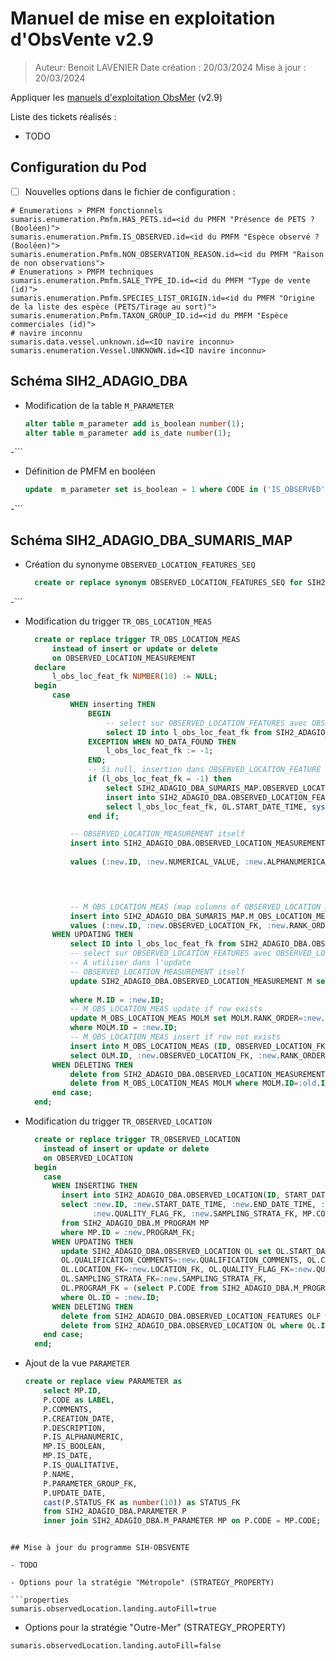 # Manuel de mise en exploitation d'ObsVente v2.9

> Auteur: Benoit LAVENIER
> Date création : 20/03/2024
> Mise à jour : 20/03/2024

Appliquer les [manuels d'exploitation ObsMer](../../obsmer/mex) (v2.9)

Liste des tickets réalisés :
- TODO

## Configuration du Pod


- [ ] Nouvelles options dans le fichier de configuration :
```properties
# Enumerations > PMFM fonctionnels
sumaris.enumeration.Pmfm.HAS_PETS.id=<id du PMFM "Présence de PETS ? (Booléen)">
sumaris.enumeration.Pmfm.IS_OBSERVED.id=<id du PMFM "Espèce observé ? (Booléen)">
sumaris.enumeration.Pmfm.NON_OBSERVATION_REASON.id=<id du PMFM "Raison de non observations">
# Enumerations > PMFM techniques
sumaris.enumeration.Pmfm.SALE_TYPE_ID.id=<id du PMFM "Type de vente (id)">
sumaris.enumeration.Pmfm.SPECIES_LIST_ORIGIN.id=<id du PMFM "Origine de la liste des espèce (PETS/Tirage au sort)">
sumaris.enumeration.Pmfm.TAXON_GROUP_ID.id=<id du PMFM "Espèce commerciales (id)">
# navire inconnu
sumaris.data.vessel.unknown.id=<ID navire inconnu>
sumaris.enumeration.Vessel.UNKNOWN.id=<ID navire inconnu>

```

## Schéma SIH2_ADAGIO_DBA

- Modification de la table `M_PARAMETER`
  ```sql
  alter table m_parameter add is_boolean number(1);
  alter table m_parameter add is_date number(1);
-```  

- Définition de PMFM en booléen
  ```sql
  update  m_parameter set is_boolean = 1 where CODE in ('IS_OBSERVED','PRESALE_AVAILABLE', 'PETS', 'UNCERTAIN_SPECIES');
-```

## Schéma SIH2_ADAGIO_DBA_SUMARIS_MAP

- Création du synonyme `OBSERVED_LOCATION_FEATURES_SEQ`
  ```sql
    create or replace synonym OBSERVED_LOCATION_FEATURES_SEQ for SIH2_ADAGIO_DBA.OBSERVED_LOCATION_FEATURES_SEQ;
-```

- Modification du trigger `TR_OBS_LOCATION_MEAS`
  ```sql
    create or replace trigger TR_OBS_LOCATION_MEAS
        instead of insert or update or delete
        on OBSERVED_LOCATION_MEASUREMENT
    declare
        l_obs_loc_feat_fk NUMBER(10) := NULL;
    begin
        case
            WHEN inserting THEN 
                BEGIN
                    -- select sur OBSERVED_LOCATION_FEATURES avec OBSERVED_LOCATION_FK
                    select ID into l_obs_loc_feat_fk from SIH2_ADAGIO_DBA.OBSERVED_LOCATION_FEATURES where OBSERVED_LOCATION_FK = :new.OBSERVED_LOCATION_FK;
                EXCEPTION WHEN NO_DATA_FOUND THEN
                    l_obs_loc_feat_fk := -1;
                END;
                -- Si null, insertion dans OBSERVED_LOCATION_FEATURE avec un nexval (séquence de OBSERVED_LOCATION_FEATURES_SEQ)
                if (l_obs_loc_feat_fk = -1) then
                    select SIH2_ADAGIO_DBA_SUMARIS_MAP.OBSERVED_LOCATION_FEATURES_SEQ.nextval into l_obs_loc_feat_fk from dual;
                    insert into SIH2_ADAGIO_DBA.OBSERVED_LOCATION_FEATURES(ID, START_DATE, CREATION_DATE, RANK_ORDER, OBSERVED_LOCATION_FK, QUALITY_FLAG_FK, PROGRAM_FK, VESSEL_TYPE_FK)
                    select l_obs_loc_feat_fk, OL.START_DATE_TIME, sysdate, 1, :new.OBSERVED_LOCATION_FK, 1, OL.PROGRAM_FK, 1 from SIH2_ADAGIO_DBA.OBSERVED_LOCATION OL where OL.ID = :new.OBSERVED_LOCATION_FK;
                end if;

            -- OBSERVED_LOCATION_MEASUREMENT itself
            insert into SIH2_ADAGIO_DBA.OBSERVED_LOCATION_MEASUREMENT(ID, NUMERICAL_VALUE, ALPHANUMERICAL_VALUE, DIGIT_COUNT, PRECISION_VALUE, CONTROL_DATE, QUALIFICATION_DATE, QUALIFICATION_COMMENTS, QUALITY_FLAG_FK,
                                                                     DEPARTMENT_FK, PMFM_FK, QUALITATIVE_VALUE_FK, OBSERVED_LOCATION_FEATURES_FK)
            values (:new.ID, :new.NUMERICAL_VALUE, :new.ALPHANUMERICAL_VALUE, :new.DIGIT_COUNT, :new.PRECISION_VALUE, :new.CONTROL_DATE, :new.QUALIFICATION_DATE, :new.QUALIFICATION_COMMENTS, :new.QUALITY_FLAG_FK,
                                                                     :new.RECORDER_DEPARTMENT_FK, :new.PMFM_FK, :new.QUALITATIVE_VALUE_FK, l_obs_loc_feat_fk);



            -- M_OBS_LOCATION_MEAS (map columns of OBSERVED_LOCATION_MEASUREMENT for sumaris)
            insert into SIH2_ADAGIO_DBA_SUMARIS_MAP.M_OBS_LOCATION_MEAS(ID, OBSERVED_LOCATION_FK, RANK_ORDER)
            values (:new.ID, :new.OBSERVED_LOCATION_FK, :new.RANK_ORDER);
        WHEN UPDATING THEN
            select ID into l_obs_loc_feat_fk from SIH2_ADAGIO_DBA.OBSERVED_LOCATION_FEATURES where OBSERVED_LOCATION_FK = :new.OBSERVED_LOCATION_FK;
            -- select sur OBSERVED_LOCATION_FEATURES avec OBSERVED_LOCATION_FK
            -- A utiliser dans l'update
            -- OBSERVED_LOCATION_MEASUREMENT itself
            update SIH2_ADAGIO_DBA.OBSERVED_LOCATION_MEASUREMENT M set M.NUMERICAL_VALUE=:new.NUMERICAL_VALUE, M.ALPHANUMERICAL_VALUE=:new.ALPHANUMERICAL_VALUE, M.DIGIT_COUNT=:new.DIGIT_COUNT, M.PRECISION_VALUE=:new.PRECISION_VALUE,M.CONTROL_DATE=:new.CONTROL_DATE, M.QUALIFICATION_DATE=:new.QUALIFICATION_DATE, M.QUALIFICATION_COMMENTS=:new.QUALIFICATION_COMMENTS,
                                                                      M.QUALITY_FLAG_FK=:new.QUALITY_FLAG_FK, M.DEPARTMENT_FK=:new.RECORDER_DEPARTMENT_FK, M.PMFM_FK=:new.PMFM_FK, M.QUALITATIVE_VALUE_FK=:new.QUALITATIVE_VALUE_FK, M.OBSERVED_LOCATION_FEATURES_FK = l_obs_loc_feat_fk
            where M.ID = :new.ID;
            -- M_OBS_LOCATION_MEAS update if row exists
            update M_OBS_LOCATION_MEAS MOLM set MOLM.RANK_ORDER=:new.RANK_ORDER
            where MOLM.ID = :new.ID;
            -- M_OBS_LOCATION_MEAS insert if row not exists
            insert into M_OBS_LOCATION_MEAS (ID, OBSERVED_LOCATION_FK, RANK_ORDER)
            select OLM.ID, :new.OBSERVED_LOCATION_FK, :new.RANK_ORDER from SIH2_ADAGIO_DBA.OBSERVED_LOCATION_MEASUREMENT OLM where OLM.ID = :new.ID and not exists (select * from M_OBS_LOCATION_MEAS MOLM where  MOLM.ID = :new.ID);
        WHEN DELETING THEN
            delete from SIH2_ADAGIO_DBA.OBSERVED_LOCATION_MEASUREMENT OLM where OLM.ID=:old.ID;
            delete from M_OBS_LOCATION_MEAS MOLM where MOLM.ID=:old.ID;
        end case;
    end;
  ```

- Modification du trigger `TR_OBSERVED_LOCATION`
  ```sql
    create or replace trigger TR_OBSERVED_LOCATION
      instead of insert or update or delete
      on OBSERVED_LOCATION
    begin
      case
        WHEN INSERTING THEN
          insert into SIH2_ADAGIO_DBA.OBSERVED_LOCATION(ID, START_DATE_TIME, END_DATE_TIME, COMMENTS, CONTROL_DATE, VALIDATION_DATE, QUALIFICATION_DATE, QUALIFICATION_COMMENTS, CREATION_DATE, UPDATE_DATE, RECORDER_PERSON_FK, RECORDER_DEPARTMENT_FK, LOCATION_FK, QUALITY_FLAG_FK, SAMPLING_STRATA_FK, PROGRAM_FK)
          select :new.ID, :new.START_DATE_TIME, :new.END_DATE_TIME, :new.COMMENTS, :new.CONTROL_DATE, :new.VALIDATION_DATE, :new.QUALIFICATION_DATE, :new.QUALIFICATION_COMMENTS, :new.CREATION_DATE, :new.UPDATE_DATE, :new.RECORDER_PERSON_FK, :new.RECORDER_DEPARTMENT_FK, :new.LOCATION_FK,
                 :new.QUALITY_FLAG_FK, :new.SAMPLING_STRATA_FK, MP.CODE
          from SIH2_ADAGIO_DBA.M_PROGRAM MP
          where MP.ID = :new.PROGRAM_FK;
        WHEN UPDATING THEN
          update SIH2_ADAGIO_DBA.OBSERVED_LOCATION OL set OL.START_DATE_TIME=:new.START_DATE_TIME, OL.END_DATE_TIME=:new.END_DATE_TIME, OL.COMMENTS=:new.COMMENTS, OL.CONTROL_DATE=:new.CONTROL_DATE, OL.VALIDATION_DATE=:new.VALIDATION_DATE, OL.QUALIFICATION_DATE=:new.QUALIFICATION_DATE,
          OL.QUALIFICATION_COMMENTS=:new.QUALIFICATION_COMMENTS, OL.CREATION_DATE=:new.CREATION_DATE, OL.UPDATE_DATE=:new.UPDATE_DATE, OL.RECORDER_PERSON_FK=:new.RECORDER_PERSON_FK, OL.RECORDER_DEPARTMENT_FK=:new.RECORDER_DEPARTMENT_FK,
          OL.LOCATION_FK=:new.LOCATION_FK, OL.QUALITY_FLAG_FK=:new.QUALITY_FLAG_FK,
          OL.SAMPLING_STRATA_FK=:new.SAMPLING_STRATA_FK,
          OL.PROGRAM_FK = (select P.CODE from SIH2_ADAGIO_DBA.M_PROGRAM P where P.ID=:new.PROGRAM_FK)
          where OL.ID = :new.ID;
        WHEN DELETING THEN
          delete from SIH2_ADAGIO_DBA.OBSERVED_LOCATION_FEATURES OLF where OLF.OBSERVED_LOCATION_FK = :old.ID;
          delete from SIH2_ADAGIO_DBA.OBSERVED_LOCATION OL where OL.ID=:old.ID;
      end case;
    end;
  ```



- Ajout de la vue `PARAMETER`
  ```sql
  create or replace view PARAMETER as
      select MP.ID,
      P.CODE as LABEL,
      P.COMMENTS,
      P.CREATION_DATE,
      P.DESCRIPTION,
      P.IS_ALPHANUMERIC,
      MP.IS_BOOLEAN,
      MP.IS_DATE,
      P.IS_QUALITATIVE,
      P.NAME,
      P.PARAMETER_GROUP_FK,
      P.UPDATE_DATE,
      cast(P.STATUS_FK as number(10)) as STATUS_FK
      from SIH2_ADAGIO_DBA.PARAMETER P
      inner join SIH2_ADAGIO_DBA.M_PARAMETER MP on P.CODE = MP.CODE;
```  

## Mise à jour du programme SIH-OBSVENTE

- TODO

- Options pour la stratégie "Métropole" (STRATEGY_PROPERTY) 

```properties
sumaris.observedLocation.landing.autoFill=true
```

- Options pour la stratégie "Outre-Mer" (STRATEGY_PROPERTY)
```properties
sumaris.observedLocation.landing.autoFill=false
```
